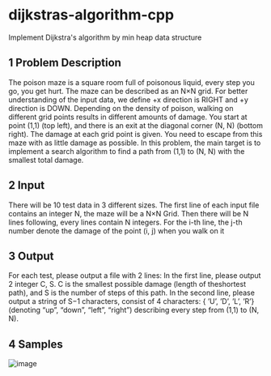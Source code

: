 # dijkstras-algorithm-cpp
  Implement Dijkstra's algorithm by min heap data structure

## 1  Problem Description 
  The poison maze is a square room full of poisonous liquid, every step you go, you get hurt.  The maze can be described as an N×N grid.  For better understanding of the input data, we define +x direction is RIGHT and +y direction is DOWN. Depending on the density of poison, walking on different grid points results in different amounts of damage. You start at point (1,1) (top left), and there is an exit at the diagonal corner (N, N) (bottom right).  The damage at each grid point is given.  You need to escape from this maze with as little damage as possible. In this problem, the main target is to implement a search algorithm to find a path from (1,1) to (N, N) with the smallest total damage.
    
## 2  Input
  There will be 10 test data in 3 different sizes. The first line of each input file contains an integer N, the maze will be a N×N Grid.  Then there will be N lines following, every lines contain N integers.  For the i-th line, the j-th number denote the damage of the point (i, j) when you walk on it

## 3  Output
  For each test, please output a file with 2 lines: In the first line, please output 2 integer C, S. C is the smallest possible damage (length of theshortest path), and S is the number of steps of this path. In the second line, please output a string of S−1 characters, consist of 4 characters: { ’U’, ’D’, ’L’, ’R’} (denoting “up”, “down”, “left”, “right”) describing every step from (1,1) to (N, N).

## 4  Samples
![image](https://user-images.githubusercontent.com/58042279/159057276-ba517cbd-2624-42de-acbf-37d4aa09d81a.png)    

